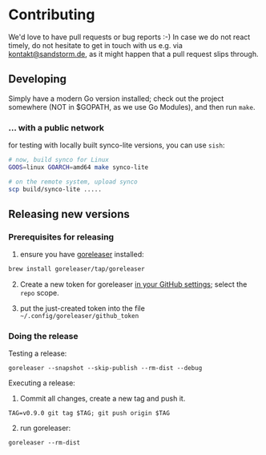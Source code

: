 # Contributing

We'd love to have pull requests or bug reports :-) In case we do not react timely,
do not hesitate to get in touch with us e.g. via [kontakt@sandstorm.de](mailto:kontakt@sandstorm.de),
as it might happen that a pull request slips through.

## Developing

Simply have a modern Go version installed; check out the project somewhere (NOT in $GOPATH, as we use Go Modules),
and then run `make`.

### ... with a public network

for testing with locally built synco-lite versions, you can use `sish`:

```bash
# now, build synco for Linux
GOOS=linux GOARCH=amd64 make synco-lite

# on the remote system, upload synco
scp build/synco-lite .....
```

## Releasing new versions

### Prerequisites for releasing

1. ensure you have [goreleaser](https://goreleaser.com/) installed:

  ```bash
  brew install goreleaser/tap/goreleaser
  ```

2. Create a new token for goreleaser [in your GitHub settings](https://github.com/settings/tokens); select the `repo` scope.

3. put the just-created token into the file `~/.config/goreleaser/github_token`


### Doing the release

Testing a release:

```
goreleaser --snapshot --skip-publish --rm-dist --debug
```

Executing a release:

1. Commit all changes, create a new tag and push it.

```
TAG=v0.9.0 git tag $TAG; git push origin $TAG
```

2. run goreleaser:

```
goreleaser --rm-dist
```

